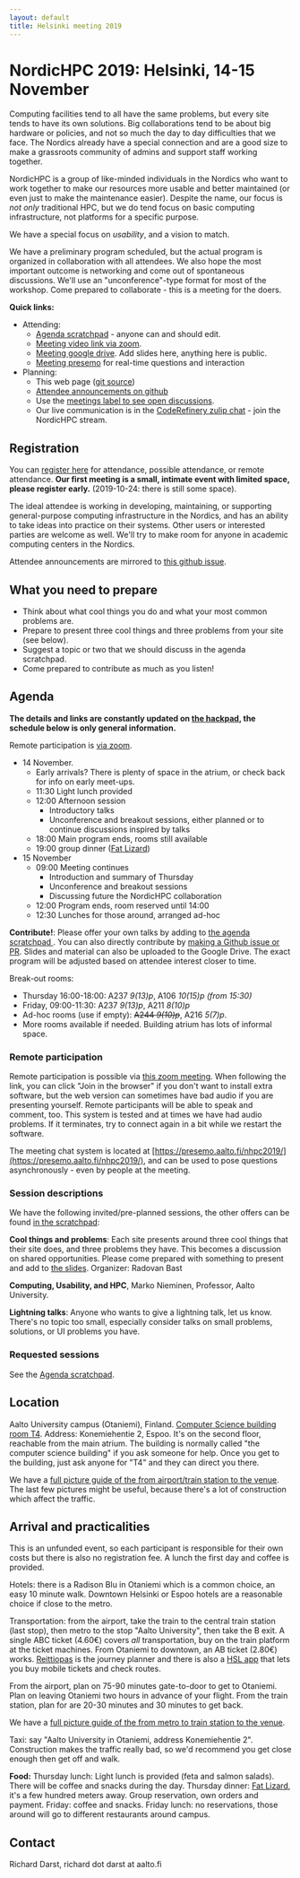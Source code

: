 ```yaml
---
layout: default
title: Helsinki meeting 2019
---
```


# NordicHPC 2019: Helsinki, 14-15 November

Computing facilities tend to all have the same problems, but every
site tends to have its own solutions.  Big collaborations tend to be
about big hardware or policies, and not so much the day to day
difficulties that we face.  The Nordics already have a special
connection and are a good size to make a grassroots community of
admins and support staff working together.

NordicHPC is a group of like-minded individuals in the Nordics who
want to work together to make our resources more usable and better
maintained (or even just to make the maintenance easier).  Despite the
name, our focus is *not only* traditional HPC, but we do tend focus on
basic computing infrastructure, not platforms for a specific purpose.

We have a special focus on *usability*, and a vision to match.

We have a preliminary program scheduled, but the actual program is
organized in collaboration with all attendees.  We also hope the most
important outcome is networking and come out of spontaneous
discussions.  We'll use an "unconference"-type format for most of the
workshop.  Come prepared to collaborate - this is a meeting for the
doers.


**Quick links:**

* Attending:
  * [Agenda scratchpad](https://hackmd.io/uCFgSqABSBKP1PGKLxjLKQ?both) - anyone can and should edit.
  * [Meeting video link via zoom](https://aalto.zoom.us/j/332573596).
  * [Meeting google drive](https://drive.google.com/drive/u/0/folders/1f6PwK_ihXoKRbQdyAQ2Kwh7z3h7UuxRh).
    Add slides here, anything here is public.
  * [Meeting presemo](https://presemo.aalto.fi/nhpc2019/) for real-time questions and interaction
* Planning:
  * This web page ([git
    source](https://github.com/NordicHPC/nordichpc.github.io))
  * [Attendee announcements on github](https://github.com/NordicHPC/nordichpc.github.io/issues/36)
  * Use the [meetings label to see open discussions](https://github.com/NordicHPC/nordichpc.github.io/labels/meetings).
  * Our live communication is in the [CodeRefinery zulip
    chat](https://coderefinery.zulipchat.com/) - join the NordicHPC stream.





## Registration

You can [register here](https://forms.gle/u9VLEcoWcSbWkgpk9)
for attendance, possible attendance, or remote attendance.  **Our
first meeting is a small, intimate event with limited space, please
register early.**  (2019-10-24: there is still some space).

The ideal attendee is working in developing, maintaining, or supporting
general-purpose computing infrastructure in the Nordics, and has an
ability to take ideas into practice on their systems.  Other users or interested parties
are welcome as well.  We'll try to make room for anyone in academic
computing centers in the Nordics.

Attendee announcements are mirrored to [this github
issue](https://github.com/NordicHPC/nordichpc.github.io/issues/36).



## What you need to prepare

- Think about what cool things you do and what your most common
  problems are.
- Prepare to present three cool things and three problems from your site (see below).
- Suggest a topic or two that we should discuss in the agenda
  scratchpad.
- Come prepared to contribute as much as you listen!





## Agenda

**The details and links are constantly
updated on [the
hackpad](https://hackmd.io/uCFgSqABSBKP1PGKLxjLKQ?view#Schedule), the
schedule below is only general information.**

Remote participation is [via zoom](https://aalto.zoom.us/j/332573596).

* 14 November.
  * Early arrivals?  There is plenty of space in the atrium, or check
    back for info on early meet-ups.
  * 11:30 Light lunch provided
  * 12:00 Afternoon session
    * Introductory talks
    * Unconference and breakout sessions, either planned or to
      continue discussions inspired by talks
  * 18:00 Main program ends, rooms still available
  * 19:00 group dinner ([Fat Lizard](https://ravintolafatlizard.fi/?lang=en))
* 15 November
  * 09:00 Meeting continues
    * Introduction and summary of Thursday
    * Unconference and breakout sessions
    * Discussing future the NordicHPC collaboration
  * 12:00 Program ends, room reserved until 14:00
  * 12:30 Lunches for those around, arranged ad-hoc

**Contribute!**: Please offer your own talks by adding to [the agenda scratchpad
](https://hackmd.io/uCFgSqABSBKP1PGKLxjLKQ?both).
You can also directly contribute by [making a Github issue or PR](https://github.com/NordicHPC/nordichpc.github.io/labels/meetings).
Slides and material can also be uploaded to the Google Drive.
The exact program will be adjusted based on attendee interest closer
to time.

Break-out rooms:
* Thursday 16:00-18:00: A237 *9(13)p*, A106 *10(15)p (from 15:30)*
* Friday, 09:00-11:30: A237 *9(13)p*, A211 *8(10)p*
* Ad-hoc rooms (use if empty): ~~A244 *9(10)p*~~, A216 *5(7)p*.
* More rooms available if needed.  Building atrium has lots of
  informal space.


### Remote participation

Remote participation is possible via [this zoom
meeting](https://aalto.zoom.us/j/332573596).  When following the link,
you can click "Join in the browser" if you don't want to install extra
software, but the web version can sometimes have bad audio if you are
presenting yourself.  Remote participants will be able to speak and
comment, too.  This system is tested and at times we have had audio
problems.  If it terminates, try to connect again in a bit while we
restart the software.

The meeting chat system is located at
[https://presemo.aalto.fi/nhpc2019/](https://presemo.aalto.fi/nhpc2019/), and can be used to pose questions
asynchronously - even by people at the meeting.



### Session descriptions

We have the following invited/pre-planned sessions, the other offers
can be found [in the
scratchpad](https://hackmd.io/uCFgSqABSBKP1PGKLxjLKQ?both):

**Cool things and problems**: Each site presents around three cool
things that their site does, and three problems they have.  This
becomes a discussion on shared opportunities.  Please come prepared
with something to present and add to [the
slides](https://docs.google.com/presentation/d/1zXVxqLQ9E8AEtexIKWWt7AjwmrKLt9HpJCvIGcv7-nQ).
Organizer: Radovan Bast

**Computing, Usability, and HPC**, Marko Nieminen, Professor, Aalto
University.

**Lightning talks**: Anyone who wants to give a lightning talk, let us
know.  There's no topic too small, especially consider talks on small
problems, solutions, or UI problems you have.



### Requested sessions

See the [Agenda scratchpad](https://hackmd.io/uCFgSqABSBKP1PGKLxjLKQ?both).





## Location

Aalto University campus (Otaniemi), Finland. [Computer Science
building room T4](https://usefulaaltomap.fi/#!/select/T4).  Address:
Konemiehentie 2, Espoo.  It's on the second floor, reachable from the
main atrium.  The building is normally called "the computer science
building" if you ask someone for help.  Once you get to the building,
just ask anyone for "T4" and they can direct you there.

We have a [full picture guide of the from airport/train station to the
venue](https://imgur.com/a/ayTid7g).  The last few pictures might be
useful, because there's a lot of construction which affect the
traffic.





## Arrival and practicalities

This is an unfunded event, so each participant is responsible for
their own costs but there is also no registration fee.  A lunch the
first day and coffee is provided.

Hotels: there is a Radison Blu in Otaniemi which is a common choice,
an easy 10 minute walk.  Downtown Helsinki or Espoo hotels are a
reasonable choice if close to the metro.

Transportation: from the airport, take the train to the central train
station (last stop), then metro to the stop "Aalto University", then
take the B exit.  A single ABC ticket (4.60€) covers *all*
transportation, buy on the train platform at the ticket machines.
From Otaniemi to downtown, an AB ticket (2.80€) works.
[Reittiopas](https://reittiopas.fi) is the journey planner and there
is also a [HSL app](https://www.hsl.fi/en/app) that lets you buy
mobile tickets and check routes.

From the airport, plan on 75-90 minutes gate-to-door to get to
Otaniemi.  Plan on leaving Otaniemi two hours in advance of your
flight.  From the train station, plan for are 20-30 minutes and
30 minutes to get back.

We have a [full picture guide of the from metro to train station to
the venue](https://imgur.com/a/ayTid7g).

Taxi: say "Aalto University in Otaniemi, address Konemiehentie 2".
Construction makes the traffic really bad, so we'd recommend you get
close enough then get off and walk.

**Food:** Thursday lunch: Light lunch is provided (feta and salmon
salads).  There will be coffee and snacks during the day.  Thursday
dinner: [Fat Lizard](https://ravintolafatlizard.fi/?lang=en), it's a
few hundred meters away.  Group reservation, own orders and payment.
Friday: coffee and snacks.  Friday lunch: no reservations, those
around will go to different restaurants around campus.


## Contact

Richard Darst, richard dot darst at aalto.fi

